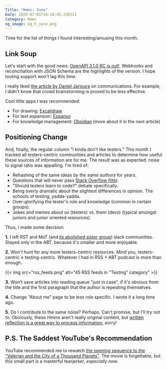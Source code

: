 ```yaml
---
Title: "Hmms: June"
Date: 2020-07-01T19:10:45.230121
Category: Hmms
og_image: og_h_june.png
---
```


Time for the list of things I found interesting/amusing this month. 

## Link Soup

Let's start with the good news: [OpenAPI 3.1.0 RC is out!](https://www.openapis.org/blog/2020/06/18/openapi-3-1-0-rc0-its-here). Webhooks and reconciliation with JSON Schema are the highlights of the version. I hope tooling support won't lag this time.

I really liked [the article by Daniel Jarjoura](https://techleadership.substack.com/p/chance-meetings-asynchronous-collaboration) on communications. For example, I didn't know that crowd brainstorming is proved to be less effective. 


Cool little apps I was recommended:

- For drawing: [Excalidraw](https://excalidraw.com/)
- For text expansion: [Espanso](https://espanso.org/)
- For knowledge management: [Obsidian](https://obsidian.md/) (more about it in the next article)


## Positioning Change

And, finally, the regular column "I kinda don't like testers." This month I tracked all testers-centric communities and articles to determine how useful these sources of information are for me. The result was as expected: noise to signal ratio was appalling. I'm tired of:

- Rehashing of the same ideas _by the same authors_ for years.
- Questions that will never pass [Stack Overflow filter](https://stackoverflow.com/help/how-to-ask).
- "Should testers learn to code?" debate specifically.
- Being overly dramatic about the slightest differences in opinion. The schools of testing, yadda-yadda.
- Over-glorifying the tester's role and knowledge (common in certain groups).
- Jokes and memes about us (testers) vs. them (devs) (typical amongst juniors and junior oriented resources).

Thus, I made some decision:

**1.** I left RST and MoT (and [its abolished sister group](https://www.ministryoftesting.com/news/ministry-of-testing-slacks-when-two-become-one)) slack communities. Stayed only in the ABT, because it's smaller and more enjoyable.

**2.** Won't hunt for any more testers-centric resources. Mind you, testers-centric ≠ testing-centric. Whatever I had in RSS + ABT podcast is more than enough. 

{{< img src="rss_feeds.png" alt="45 RSS feeds in \"Testing\" category" >}}

**3.** Won't save articles into reading queue "just in case", if it's obvious from the title and the first paragraph that the author is repeating themselves.

**4.** Change "About me" page to be less role specific. I wrote it a long time ago. 

**5.** Do I contribute to the same noise? Perhaps. Can't promise, but I'll try not to. Obviously, these _Hmms_ aren't really original content, but [written reflection is a great way to process information](https://eugeneyan.com/writing/reading-note-taking-writing/), sorry!

## P.S. The Saddest YouTube's Recommendation

YouTube recommended me to rewatch [the opening sequence to the "Valerian and the City of a Thousand Planets"](https://www.youtube.com/watch?v=q6oTziHKM_c). The movie is forgettable, but this small part is a masterful tearjerker, _especially now._
